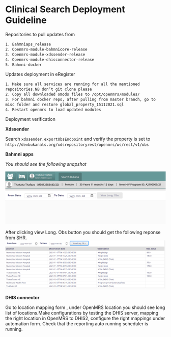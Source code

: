 # Clinical Search Deployment Guideline


Repositories to pull updates from

    1. Bahmniaps_release
    2. Openmrs-module-bahmnicore-release
    3. Openmrs-module-xdssender-release
    4. Openmrs-module-dhisconnector-release
    5. Bahmni-docker


Updates deployment in eRegister

    1. Make sure all services are running for all the mentioned repositories.NB don’t git clone please
    2. Copy all downloaded omods files to /opt/openmrs/modules/
    3. For bahmni docker repo, after pulling from master branch, go to misc folder and restore global_property_15112021.sql
    4. Restart openmrs to load updated modules

Deployment verification

**Xdssender**

Search `xdssender.exportObsEndpoint` and verify the property  is set to `http://devbukanals.org/xdsrepositoryrest/openmrs/ws/rest/v1/obs`

**Bahmni apps** 

*You should see the following snapshot*

![Registration Module - Pic1](../pics/apps1.png )

After clicking view Long. Obs button you should get the following reponse from SHR.
![Registration Module - Pic2](../pics/apps2.png )

**DHIS connector**

Go to location mapping form , under OpenMRS location you should see long list of locations.Make configurations by testing the DHIS server, mapping the  right location in OpenMRS to DHIS2, configure the right mappings under automation form. Check that the reporting auto running scheduler is running.
